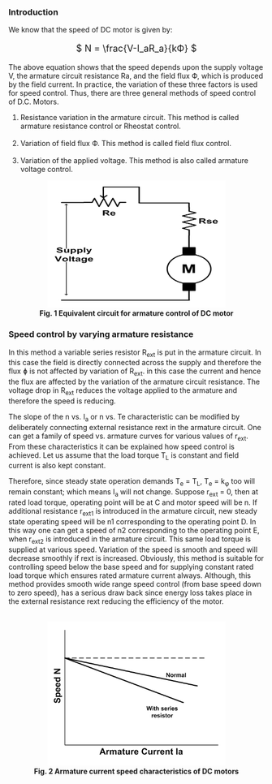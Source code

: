 ### Introduction

We know that the speed of DC motor is given by:<br>

<center style="font-size:18px;">

$ N = \frac{V-I_aR_a}{kФ} $

</center>

The above equation shows that the speed depends upon the supply voltage V, the armature circuit resistance Ra, and the field flux Ф, which is produced by the field current. In practice, the variation of these three factors is used for speed control. Thus, there are three general methods of speed control of D.C. Motors.<br>

1. Resistance variation in the armature circuit. This method is called armature resistance control or Rheostat control.<br><br>
2. Variation of field flux Ф. This method is called field flux control.<br><br>
3. Variation of the applied voltage. This method is also called armature voltage control.

<center><b><img src="images/armaturecircuit.PNG" style="width:350px;height:250px"><br>
Fig. 1 Equivalent circuit for armature control of DC motor</b></center>

### Speed control by varying armature resistance

In this method a variable series resistor R<sub>ext</sub> is put in the armature circuit. In this case the field is directly connected across the supply and therefore 
the flux ɸ is not affected by variation of R<sub>ext</sub>. in this case the current and hence the flux are affected by the variation of the armature circuit resistance.
The voltage drop in R<sub>ext</sub> reduces the voltage applied to the armature and therefore the speed is reducing.
 
The slope of the n vs. I<sub>a</sub> or n vs. Te characteristic can be modified by deliberately connecting external resistance rext in the armature circuit. One can 
get a family of speed vs. armature curves for various values of r<sub>ext</sub>. From these characteristics it can be explained how speed control is achieved. Let us 
assume that the load torque T<sub>L</sub> is constant and field current is also kept constant.

Therefore, since steady state operation demands T<sub>e</sub> = T<sub>L</sub>, T<sub>e</sub> = k<sub>φ</sub> too will remain constant; which means I<sub>a</sub> will not change. Suppose r<sub>ext</sub> = 0, then at rated load torque, operating point will be at C and motor speed will be n. If additional resistance r<sub>ext1</sub> is introduced in the armature circuit, new steady state operating speed will be n1 corresponding to the operating point D. In this way one can get a speed of n2 corresponding to the operating point E, when r<sub>ext2</sub> is introduced in the armature circuit. This same load torque is supplied at various speed. Variation of the speed is smooth and speed will decrease smoothly if rext is increased. Obviously, this method is suitable for controlling speed below the base speed and for supplying constant rated load torque which ensures rated armature current always. Although, this method provides smooth wide range speed control (from base speed down to zero speed), has a serious draw back since energy loss takes place in the external 
resistance rext reducing the efficiency of the motor.<br><br>
 
<center><b><img src="images/Armaturechr.PNG" style="height=35em; width:25em;"><br>
Fig. 2 Armature current speed characteristics of DC motors</b></center>
